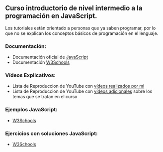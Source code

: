 ## Curso introductorio de nivel intermedio a la programación en JavaScript. 

Los tutoriales están orientado a personas que ya saben programar, por lo que no se explican los conceptos básicos de programación en el lenguaje.

### Documentación:
- Documentación oficial de [JavaScript](https://www.javascript.com)
- Documentación [W3Schools](https://www.w3schools.com/js/default.asp)

### Vídeos Explicativos:
- Lista de Reproduccion de YouTube con [vídeos realizados por mi]() 
- Lista de Reproduccion de YouTube con [vídeos adicionales](https://youtube.com/playlist?list=PLiMesnCG0J7xDistPRTZjO1UFxIm_I8ME) sobre los temas que se tratan en el curso

### Ejemplos JavaScript:
- [W3Schools](https://www.w3schools.com/js/js_examples.asp)

### Ejercicios con soluciones JavaScript:
- [W3Schools](https://www.w3schools.com/js/js_exercises.asp)
